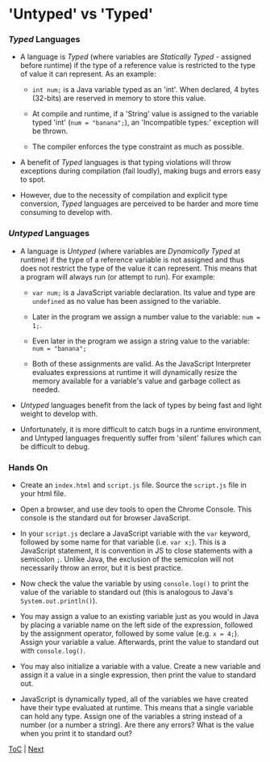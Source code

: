 # 'Untyped' vs 'Typed'
### *Typed* Languages
* A language is *Typed* (where variables are *Statically Typed* - assigned before runtime) if the type of a reference value is restricted to the type of value it can represent. As an example:
  * `int num;` is a Java variable typed as an 'int'. When declared, 4 bytes (32-bits) are reserved in memory to store this value.

  * At compile and runtime, if a 'String' value is assigned to the variable typed 'int' (`num = "banana";`), an 'Incompatible types:' exception will be thrown.

  * The compiler enforces the type constraint as much as possible.
* A benefit of *Typed* languages is that typing violations will throw exceptions during compilation (fail loudly), making bugs and errors easy to spot.

* However, due to the necessity of compilation and explicit type conversion, *Typed* languages are perceived to be harder and more time consuming to develop with.

### *Untyped* Languages
* A language is *Untyped* (where variables are *Dynamically Typed* at runtime) if the type of a reference variable is not assigned and thus does not restrict the type of the value it can represent. This means that a program will always run (or attempt to run). For example:

  * `var num;` is a JavaScript variable declaration. Its value and type are `undefined` as no value has been assigned to the variable.

  * Later in the program we assign a number value to the variable: `num = 1;`.

  * Even later in the program we assign a string value to the variable: `num = "banana";`

  * Both of these assignments are valid. As the JavaScript Interpreter evaluates expressions at runtime it will dynamically resize the memory available for a variable's value and garbage collect as needed.

* *Untyped* languages benefit from the lack of types by being fast and light weight to develop with.

* Unfortunately, it is more difficult to catch bugs in a runtime environment, and Untyped languages frequently suffer from 'silent' failures which can be difficult to debug.

### Hands On
* Create an `index.html` and `script.js` file. Source the `script.js` file in your html file.

* Open a browser, and use dev tools to open the Chrome Console. This console is the standard out for browser JavaScript.

* In your `script.js` declare a JavaScript variable with the `var` keyword, followed by some name for that variable (i.e. `var x;`). This is a JavaScript statement, it is convention in JS to close statements with a semicolon `;`. Unlike Java, the exclusion of the semicolon will not necessarily throw an error, but it is best practice.

* Now check the value the variable by using `console.log()` to print the value of the variable to standard out (this is analogous to Java's `System.out.println()`).

* You may assign a value to an existing variable just as you would in Java by placing a variable name on the left side of the expression, followed by the assignment operator, followed by some value (e.g. `x = 4;`). Assign your variable a value. Afterwards, print the value to standard out with `console.log()`.

* You may also initialize a variable with a value. Create a new variable and assign it a value in a single expression, then print the value to standard out.

* JavaScript is dynamically typed, all of the variables we have created have their type evaluated at runtime. This means that a single variable can hold any type. Assign one of the variables a string instead of a number (or a number a string). Are there any errors? What is the value when you print it to standard out?


[ToC](README.md) | [Next](1_Primitives.md)
